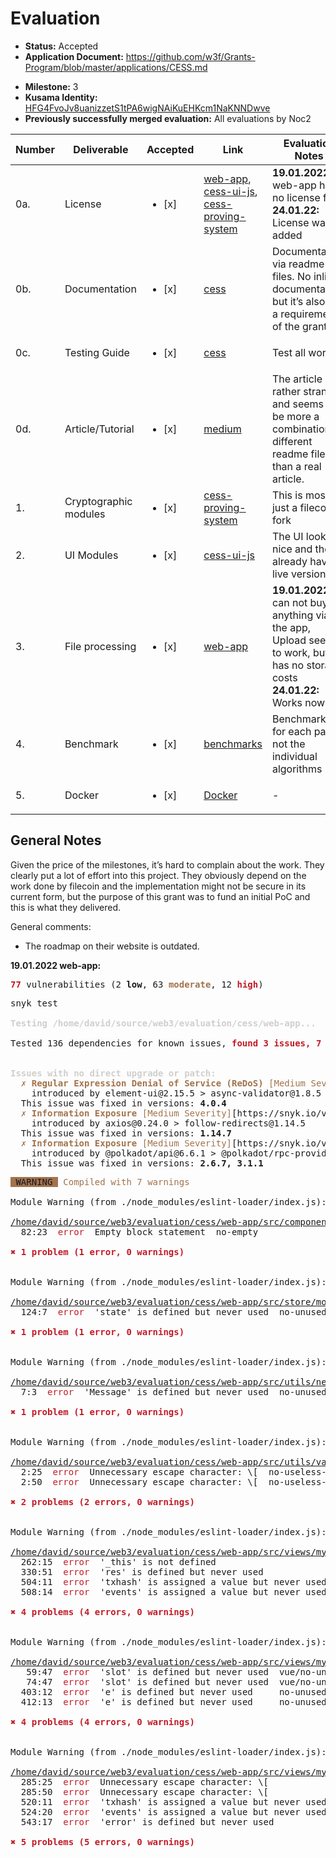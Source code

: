 # Evaluation

- **Status:** Accepted
- **Application Document:** https://github.com/w3f/Grants-Program/blob/master/applications/CESS.md

* **Milestone:** 3
* **Kusama Identity:** [HFG4FvoJv8uanizzetS1tPA6wigNAiKuEHKcm1NaKNNDwve](https://polkascan.io/pre/kusama/account/HFG4FvoJv8uanizzetS1tPA6wigNAiKuEHKcm1NaKNNDwve)
* **Previously successfully merged evaluation:** All evaluations by Noc2

| Number | Deliverable           | Accepted               | Link                                                                                                                                                                                                                                               | Evaluation Notes                                                                                                              |
| ------ | --------------------- | ---------------------- | -------------------------------------------------------------------------------------------------------------------------------------------------------------------------------------------------------------------------------------------------- | ----------------------------------------------------------------------------------------------------------------------------- |
| 0a.    | License               | <ul><li>[x] </li></ul> | [web-app](https://github.com/CESSProject/web-app/blob/main/LICENSE), [cess-ui-js](https://github.com/CESSProject/cess-ui-js/blob/main/LICENSE), [cess-proving-system](https://github.com/CESSProject/cess-proving-system/blob/main/LICENSE-APACHE) | **19.01.2022:** web-app has no license file **24.01.22:** License was added                                                   |
| 0b.    | Documentation         | <ul><li>[x] </li></ul> | [cess](https://github.com/CESSProject/cess)                                                                                                                                                                                                        | Documentation via readme files. No inline documentation, but it’s also not a requirement of the grant.                        |
| 0c.    | Testing Guide         | <ul><li>[x] </li></ul> | [cess](https://github.com/CESSProject/cess#run-tests)                                                                                                                                                                                              | Test all work                                                                                                                 |
| 0d.    | Article/Tutorial      | <ul><li>[x] </li></ul> | [medium](https://medium.com/@swowk1/cess-forw3f-grants-the-last-step-ui-design-8a51b348aec3)                                                                                                                                                       | The article is rather strange and seems to be more a combination of different readme files than a real article.               |
| 1.     | Cryptographic modules | <ul><li>[x] </li></ul> | [cess-proving-system](https://github.com/CESSProject/cess-proving-system)                                                                                                                                                                          | This is mostly just a filecoin fork                                                                                           |
| 2.     | UI Modules            | <ul><li>[x] </li></ul> | [cess-ui-js](https://github.com/CESSProject/cess-ui-js)                                                                                                                                                                                            | The UI looks nice and they already have a live version                                                                        |
| 3.     | File processing       | <ul><li>[x] </li></ul> | [web-app](https://github.com/CESSProject/web-app)                                                                                                                                                                                                  | **19.01.2022:** I can not buy anything via the app, Upload seems to work, but it has no storage costs **24.01.22:** Works now |
| 4.     | Benchmark             | <ul><li>[x] </li></ul> | [benchmarks](https://github.com/CESSProject/cess#run-tests-with-benchmarks)                                                                                                                                                                        | Benchmarks for each pallet, not the individual algorithms                                                                     |
| 5.     | Docker                | <ul><li>[x] </li></ul> | [Docker](https://github.com/CESSProject/cess#run-in-docker)                                                                                                                                                                                        | -                                                                                                                             |

## General Notes

Given the price of the milestones, it’s hard to complain about the work. They clearly put a lot of effort into this project. They obviously depend on the work done by filecoin and the implementation might not be secure in its current form, but the purpose of this grant was to fund an initial PoC and this is what they delivered.

General comments:

- The roadmap on their website is outdated.

**19.01.2022 web-app:**

<pre><font color="#C01C28"><b>77</b></font> vulnerabilities (2 <b>low</b>, 63 <font color="#A2734C"><b>moderate</b></font>, 12 <font color="#C01C28"><b>high</b></font>)
</pre>

<pre>snyk test

<font color="#D0CFCC"><b>Testing /home/david/source/web3/evaluation/cess/web-app...</b></font>

Tested 136 dependencies for known issues, <font color="#C01C28"><b>found 3 issues, 7 vulnerable paths.</b></font>


<font color="#D0CFCC"><b>Issues with no direct upgrade or patch:</b></font>
<font color="#A2734C">  ✗ </font><font color="#A2734C"><b>Regular Expression Denial of Service (ReDoS)</b></font><font color="#A2734C"> [Medium Severity]</font>[https://snyk.io/vuln/SNYK-JS-ASYNCVALIDATOR-2311201] in <b>async-validator@1.8.5</b>
    introduced by element-ui@2.15.5 &gt; async-validator@1.8.5
  This issue was fixed in versions: <b>4.0.4</b>
<font color="#A2734C">  ✗ </font><font color="#A2734C"><b>Information Exposure</b></font><font color="#A2734C"> [Medium Severity]</font>[https://snyk.io/vuln/SNYK-JS-FOLLOWREDIRECTS-2332181] in <b>follow-redirects@1.14.5</b>
    introduced by axios@0.24.0 &gt; follow-redirects@1.14.5
  This issue was fixed in versions: <b>1.14.7</b>
<font color="#A2734C">  ✗ </font><font color="#A2734C"><b>Information Exposure</b></font><font color="#A2734C"> [Medium Severity]</font>[https://snyk.io/vuln/SNYK-JS-NODEFETCH-2342118] in <b>node-fetch@2.6.6</b>
    introduced by @polkadot/api@6.6.1 &gt; @polkadot/rpc-provider@6.6.1 &gt; @polkadot/x-fetch@7.9.1 &gt; node-fetch@2.6.6 and <font color="#33C7DE">4</font> other path(s)
  This issue was fixed in versions: <b>2.6.7, 3.1.1</b>
</pre>

<pre><span style="background-color:#A2734C"><font color="#171421"> WARNING </font></span> <font color="#A2734C">Compiled with 7 warnings</font>                                                                                                                                                                       <font color="#5E5C64">1:48:19 PM</font>

Module Warning (from ./node_modules/eslint-loader/index.js):

<u style="text-decoration-style:single">/home/david/source/web3/evaluation/cess/web-app/src/components/customDropDown.vue</u>
  82:23  <font color="#C01C28">error</font>  Empty block statement  no-empty

<font color="#C01C28"><b>✖ 1 problem (1 error, 0 warnings)</b></font>


Module Warning (from ./node_modules/eslint-loader/index.js):

<u style="text-decoration-style:single">/home/david/source/web3/evaluation/cess/web-app/src/store/modules/userInfo.js</u>
  124:7  <font color="#C01C28">error</font>  &apos;state&apos; is defined but never used  no-unused-vars

<font color="#C01C28"><b>✖ 1 problem (1 error, 0 warnings)</b></font>


Module Warning (from ./node_modules/eslint-loader/index.js):

<u style="text-decoration-style:single">/home/david/source/web3/evaluation/cess/web-app/src/utils/network.js</u>
  7:3  <font color="#C01C28">error</font>  &apos;Message&apos; is defined but never used  no-unused-vars

<font color="#C01C28"><b>✖ 1 problem (1 error, 0 warnings)</b></font>


Module Warning (from ./node_modules/eslint-loader/index.js):

<u style="text-decoration-style:single">/home/david/source/web3/evaluation/cess/web-app/src/utils/valid.js</u>
  2:25  <font color="#C01C28">error</font>  Unnecessary escape character: \[  no-useless-escape
  2:50  <font color="#C01C28">error</font>  Unnecessary escape character: \[  no-useless-escape

<font color="#C01C28"><b>✖ 2 problems (2 errors, 0 warnings)</b></font>


Module Warning (from ./node_modules/eslint-loader/index.js):

<u style="text-decoration-style:single">/home/david/source/web3/evaluation/cess/web-app/src/views/mydata/FileDetail.vue</u>
  262:15  <font color="#C01C28">error</font>  &apos;_this&apos; is not defined                       no-undef
  330:51  <font color="#C01C28">error</font>  &apos;res&apos; is defined but never used              no-unused-vars
  504:11  <font color="#C01C28">error</font>  &apos;txhash&apos; is assigned a value but never used  no-unused-vars
  508:14  <font color="#C01C28">error</font>  &apos;events&apos; is assigned a value but never used  no-unused-vars

<font color="#C01C28"><b>✖ 4 problems (4 errors, 0 warnings)</b></font>


Module Warning (from ./node_modules/eslint-loader/index.js):

<u style="text-decoration-style:single">/home/david/source/web3/evaluation/cess/web-app/src/views/mydata/MyCloud.vue</u>
   59:47  <font color="#C01C28">error</font>  &apos;slot&apos; is defined but never used  vue/no-unused-vars
   74:47  <font color="#C01C28">error</font>  &apos;slot&apos; is defined but never used  vue/no-unused-vars
  403:12  <font color="#C01C28">error</font>  &apos;e&apos; is defined but never used     no-unused-vars
  412:13  <font color="#C01C28">error</font>  &apos;e&apos; is defined but never used     no-unused-vars

<font color="#C01C28"><b>✖ 4 problems (4 errors, 0 warnings)</b></font>


Module Warning (from ./node_modules/eslint-loader/index.js):

<u style="text-decoration-style:single">/home/david/source/web3/evaluation/cess/web-app/src/views/mydata/UploadFile.vue</u>
  285:25  <font color="#C01C28">error</font>  Unnecessary escape character: \[             no-useless-escape
  285:50  <font color="#C01C28">error</font>  Unnecessary escape character: \[             no-useless-escape
  520:11  <font color="#C01C28">error</font>  &apos;txhash&apos; is assigned a value but never used  no-unused-vars
  524:20  <font color="#C01C28">error</font>  &apos;events&apos; is assigned a value but never used  no-unused-vars
  543:17  <font color="#C01C28">error</font>  &apos;error&apos; is defined but never used            no-unused-vars

<font color="#C01C28"><b>✖ 5 problems (5 errors, 0 warnings)</b></font>

</pre>
